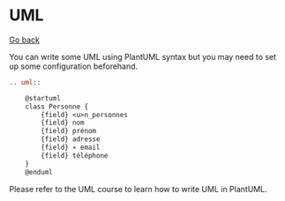 # UML

[Go back](..#writing-rst-documents)

You can write some UML using PlantUML syntax
but you may need to set up some configuration
beforehand.

```rest
.. uml::

	@startuml
	class Personne {
		{field} <u>n_personnes
		{field} nom
		{field} prénom
		{field} adresse
		{field} ∗ email
		{field} téléphone
 	}
 	@enduml
```

Please refer to the UML course to learn how to write
UML in PlantUML.